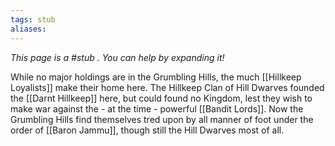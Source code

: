 ```yaml
---
tags: stub
aliases:
---
```


*This page is a #stub . You can help by expanding it!*

While no major holdings are in the Grumbling Hills, the much [[Hillkeep Loyalists]] make their home here. The Hillkeep Clan of Hill Dwarves founded the [[Darnt Hillkeep]] here, but could found no Kingdom, lest they wish to make war against the - at the time - powerful [[Bandit Lords]]. Now the Grumbling Hills find themselves tred upon by all manner of foot under the order of [[Baron Jammu]], though still the Hill Dwarves most of all.